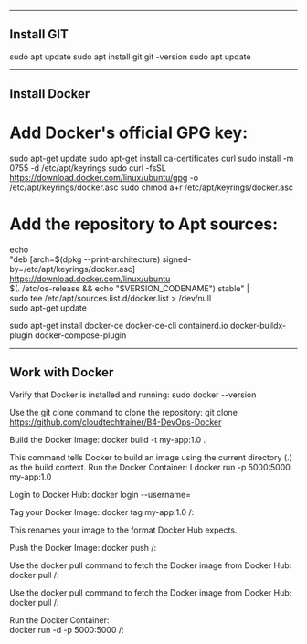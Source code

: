 ------------
Install GIT
------------

sudo apt update
sudo apt install git
git -version
sudo apt update

---------------
Install Docker
---------------

# Add Docker's official GPG key:
sudo apt-get update
sudo apt-get install ca-certificates curl
sudo install -m 0755 -d /etc/apt/keyrings
sudo curl -fsSL https://download.docker.com/linux/ubuntu/gpg -o /etc/apt/keyrings/docker.asc
sudo chmod a+r /etc/apt/keyrings/docker.asc

# Add the repository to Apt sources:
echo \
  "deb [arch=$(dpkg --print-architecture) signed-by=/etc/apt/keyrings/docker.asc] https://download.docker.com/linux/ubuntu \
  $(. /etc/os-release && echo "$VERSION_CODENAME") stable" | \
  sudo tee /etc/apt/sources.list.d/docker.list > /dev/null\
sudo apt-get update


sudo apt-get install docker-ce docker-ce-cli containerd.io docker-buildx-plugin docker-compose-plugin

-----------------
Work with Docker
-----------------

Verify that Docker is installed and running:
sudo docker --version

Use the git clone command to clone the repository:
git clone https://github.com/cloudtechtrainer/B4-DevOps-Docker

Build the Docker Image:
docker build -t my-app:1.0 .

This command tells Docker to build an image using the current directory (.) as the build context.
Run the Docker Container:
I
docker run -p 5000:5000 my-app:1.0

Login to Docker Hub:
docker login --username=<your-dockerhub-username>

Tag your Docker Image:
docker tag my-app:1.0 <your-dockerhub-username>/<repository-name>:<tag>

This renames your image to the format Docker Hub expects.


Push the Docker Image:
docker push <your-dockerhub-username>/<repository-name>:<tag>

Use the docker pull command to fetch the Docker image from Docker Hub:
docker pull <your-dockerhub-username>/<repository-name>:<tag>

Use the docker pull command to fetch the Docker image from Docker Hub:
docker pull <your-dockerhub-username>/<repository-name>:<tag>

Run the Docker Container: \
docker run -d -p 5000:5000 <your-dockerhub-username>/<repository-name>:<tag>

